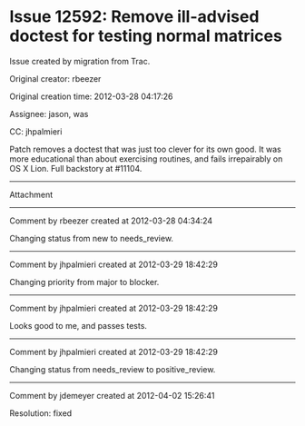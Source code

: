 # Issue 12592: Remove ill-advised doctest for testing normal matrices

Issue created by migration from Trac.

Original creator: rbeezer

Original creation time: 2012-03-28 04:17:26

Assignee: jason, was

CC:  jhpalmieri

Patch removes a doctest that was just too clever for its own good.  It was more educational than about exercising routines, and fails irrepairably on OS X Lion.  Full backstory at #11104.


---

Attachment


---

Comment by rbeezer created at 2012-03-28 04:34:24

Changing status from new to needs_review.


---

Comment by jhpalmieri created at 2012-03-29 18:42:29

Changing priority from major to blocker.


---

Comment by jhpalmieri created at 2012-03-29 18:42:29

Looks good to me, and passes tests.


---

Comment by jhpalmieri created at 2012-03-29 18:42:29

Changing status from needs_review to positive_review.


---

Comment by jdemeyer created at 2012-04-02 15:26:41

Resolution: fixed

